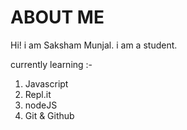 # ABOUT ME

Hi! i am Saksham Munjal.
i am a student.

currently learning :-

1. Javascript
1. Repl.it
1. nodeJS
1. Git & Github